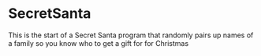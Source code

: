 # SecretSanta
This is the start of a Secret Santa program that randomly pairs up names of a family so you know who to get a gift for for Christmas
